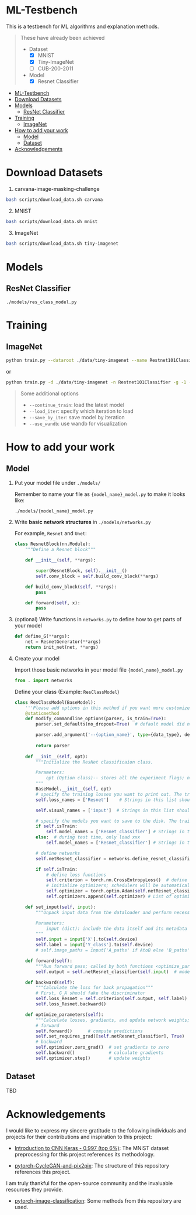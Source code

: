 # ML-Testbench

This is a testbench for ML algorithms and explanation methods.

> These have already been achieved
> - Dataset
>   - [X] MNIST
>   - [X] Tiny-ImageNet
>   - [ ] CUB-200-2011
> - Model
>   - [X] Resnet Classifier

- [ML-Testbench](#ml-testbench)
- [Download Datasets](#download-datasets)
- [Models](#models)
  - [ResNet Classifier](#resnet-classifier)
- [Training](#training)
  - [ImageNet](#imagenet)
- [How to add your work](#how-to-add-your-work)
  - [Model](#model)
  - [Dataset](#dataset)
- [Acknowledgements](#acknowledgements)

# Download Datasets

1. carvana-image-masking-challenge

```bash
bash scripts/download_data.sh carvana
```

2. MNIST

```bash
bash scripts/download_data.sh mnist
```

3. ImageNet

```bash
bash scripts/download_data.sh tiny-imagenet
```

# Models

## ResNet Classifier

`./models/res_class_model.py`

# Training

## ImageNet

```bash
python train.py --dataroot ./data/tiny-imagenet --name Restnet101Classifier --gpu_ids -1 --model res_class --net_name resnet101 --dataset_name imagenet --batch_size 128
```

or

```bash
python train.py -d ./data/tiny-imagenet -n Restnet101Classifier -g -1 -m res_class --net_name resnet101 --dataset_name imagenet --batch_size 128
```

> Some additional options
> - `--continue_train`: load the latest model
> - `--load_iter`: specify which iteration to load
> - `--save_by_iter`: save model by iteration
> - `--use_wandb`: use wandb for visualization

# How to add your work

## Model

1. Put your model file under `./models/`

    Remember to name your file as `{model_name}_model.py` to make it looks like:

    ```bash
    ./models/{model_name}_model.py
    ```

2. Write **basic network structures** in `./models/networks.py`

    For example, `Resnet` and `Unet`:

    ```python
    class ResnetBlock(nn.Module):
        """Define a Resnet block"""

        def __init__(self, **args):

            super(ResnetBlock, self).__init__()
            self.conv_block = self.build_conv_block(**args)

        def build_conv_block(self, **args):
            pass

        def forward(self, x):
            pass
    ```

3. (optional) Write functions in `networks.py` to define how to get parts of your model
    ```python
    def define_G(**args):
        net = ResnetGenerator(**args)
        return init_net(net, **args)
    ```

4. Create your model

    Import those basic networks in your model file `{model_name}_model.py`
    ```python
    from . import networks
    ```

    Define your class (Example: `ResClassModel`)
    ```python
    class ResClassModel(BaseModel):
        '''Please add options in this method if you want more customized options for your model while traing or testing.'''
        @staticmethod
        def modify_commandline_options(parser, is_train=True):
            parser.set_defaults(no_dropout=True)  # default model did not use dropout

            parser.add_argument('--{option_name}', type={data_type}, default={default_value}, help='{help message}')
            
            return parser
        
        def __init__(self, opt):
            """Initialize the ResNet classificaion class.

            Parameters:
                opt (Option class)-- stores all the experiment flags; needs to be a subclass of BaseOptions
            """
            BaseModel.__init__(self, opt)
            # specify the training losses you want to print out. The training/test scripts will call <BaseModel.get_current_losses>
            self.loss_names = ['Resnet']    # Strings in this list should correspond to names of losses of this class. You can find it in `def backward():` part. 

            self.visual_names = ['input']  # Strings in this list should correspond to names of any property of this class.

            # specify the models you want to save to the disk. The training/test scripts will call <BaseModel.save_networks> and <BaseModel.load_networks>.
            if self.isTrain:
                self.model_names = ['Resnet_classifier'] # Strings in this list should correspond to names of the networks that you want to use in training phase.
            else:  # during test time, only load xxx
                self.model_names = ['Resnet_classifier'] # Strings in this list should correspond to names of the networks that you want to use in validation/testing phase.

            # define networks
            self.netResnet_classifier = networks.define_resnet_classifier(opt.input_nc, opt.num_classes, opt.ngf, opt.net_name, opt.norm, not opt.no_dropout, opt.pool_type, opt.init_type, opt.init_gain, self.gpu_ids) # The name of this property should be in the form of `net{self.model_names}`

            if self.isTrain:
                # define loss functions
                self.criterion = torch.nn.CrossEntropyLoss()  # define loss.
                # initialize optimizers; schedulers will be automatically created by function <BaseModel.setup>.
                self.optimizer = torch.optim.Adam(self.netResnet_classifier.parameters(), lr=opt.lr, betas=(opt.beta1, 0.999))
                self.optimizers.append(self.optimizer) # List of optimizers

        def set_input(self, input):
            """Unpack input data from the dataloader and perform necessary pre-processing steps.

            Parameters:
                input (dict): include the data itself and its metadata information.
            """
            self.input = input['X'].to(self.device)
            self.label = input['Y_class'].to(self.device)
            # self.image_paths = input['A_paths' if AtoB else 'B_paths']

        def forward(self):
            """Run forward pass; called by both functions <optimize_parameters> and <test>."""
            self.output = self.netResnet_classifier(self.input)  # model(input)

        def backward(self):
            """Calculate the loss for back propagation"""
            # First, G_A should fake the discriminator
            self.loss_Resnet = self.criterion(self.output, self.label)
            self.loss_Resnet.backward()

        def optimize_parameters(self):
            """Calculate losses, gradients, and update network weights; called in every training iteration"""
            # forward
            self.forward()      # compute predictions
            self.set_requires_grad([self.netResnet_classifier], True)
            # backward
            self.optimizer.zero_grad()  # set gradients to zero
            self.backward()             # calculate gradients
            self.optimizer.step()       # update weights
    ```

## Dataset

TBD

# Acknowledgements
I would like to express my sincere gratitude to the following individuals and projects for their contributions and inspiration to this project:

- [Introduction to CNN Keras - 0.997 (top 6%)](https://www.kaggle.com/code/yassineghouzam/introduction-to-cnn-keras-0-997-top-6#2.1-Load-data): The MNIST dataset preprocessing for this project references its methodology.

- [pytorch-CycleGAN-and-pix2pix](https://github.com/junyanz/pytorch-CycleGAN-and-pix2pix): The structure of this repository references this project.

I am truly thankful for the open-source community and the invaluable resources they provide.

- [pytorch-image-classification](https://github.com/bentrevett/pytorch-image-classification): Some methods from this repository are used.